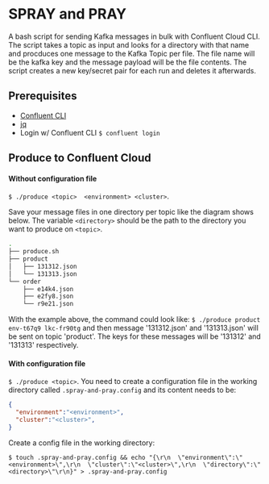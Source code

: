 # SPRAY and PRAY
A bash script for sending Kafka messages in bulk with Confluent Cloud CLI. The script takes a topic as input and looks for a directory with that name and procduces one message to the Kafka Topic per file. The file name will be the kafka key and the message payload will be the file contents. The script creates a new key/secret pair for each run and deletes it afterwards.

## Prerequisites 

 * [Confluent CLI](https://docs.confluent.io/confluent-cli/current/install.html)
 * [jq](https://stedolan.github.io/jq/download/)
 * Login w/ Confluent CLI `$ confluent login`


## Produce to Confluent Cloud

#### Without configuration file
`$ ./produce <topic>  <environment> <cluster>`.

Save your message files in one directory per topic like the diagram shows below. The variable `<directory>` should be the path to the directory you want to produce on `<topic>`.

```bash
.
├── produce.sh
├── product
│   ├── 131312.json
│   └── 131313.json
└── order
    ├── e14k4.json
    ├── e2fy8.json
    └── r9e21.json
```

With the example above, the command could look like: `$ ./produce product env-t67q9 lkc-fr90tg` and then message '131312.json' and '131313.json' will be sent on topic 'product'. The keys for these messages will be '131312' and '131313' respectively.


#### With configuration file
`$ ./produce <topic>`. You need to create a configuration file in the working directory called `.spray-and-pray.config` and its content needs to be:

 ```json
{
   "environment":"<environment>",
   "cluster":"<cluster>",
}
``` 

Create a config file in the working directory: 

`$ touch .spray-and-pray.config && echo "{\r\n  \"environment\":\"<environment>\",\r\n  \"cluster\":\"<cluster>\",\r\n  \"directory\":\"<directory>\"\r\n}" > .spray-and-pray.config`






